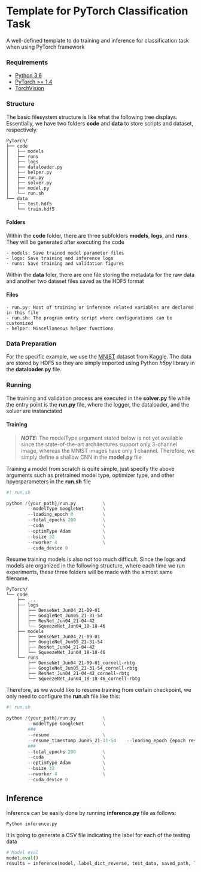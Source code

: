 # Template for PyTorch Classification Task

A well-defined template to do training and inference for classification task when using PyTorch framework

### Requirements

- [Python 3.6](https://www.python.org/)
- [PyTorch >= 1.4](https://pytorch.org/)
- [TorchVision](https://pypi.org/project/torchvision/)

### Structure

The basic filesystem structure is like what the following tree displays. Essentially, we have two folders **code** and **data** to store scripts and dataset, respectively.

```console
PyTorch/
├── code
│   ├── models
│   ├── runs
│   ├── logs
│   ├── dataloader.py
│   ├── helper.py
│   ├── run.py
│   ├── solver.py
│   ├── model.py
│   └── run.sh
└── data
    ├── test.hdf5
    └── train.hdf5
```

#### Folders

Within the **code** folder, there are three subfolders **models**, **logs**, and **runs**. They will be generated after executing the code

```console
- models: Save trained model parameter files
- logs: Save training and inference logs
- runs: Save training and validation figures
```

Within the **data** foler, there are one file storing the metadata for the raw data and another two dataset files saved as the HDF5 format

#### Files

```console
- run.py: Most of training or inference related variables are declared in this file
- run.sh: The program entry script where configurations can be customized
- helper: Miscellaneous helper functions
```

### Data Preparation

For the specific example, we use the [MNIST](https://www.kaggle.com/benedictwilkinsai/mnist-hd5f) dataset from Kaggle. The data are stored by HDF5 so they are simply imported using Python *h5py* library in the **dataloader.py** file.

### Running

The training and validation process are executed in the **solver.py** file while the entry point is the **run.py** file, where the logger, the dataloader, and the solver are instanciated


#### Training

> **_NOTE:_**  The modelType argument stated below is not yet available since the state-of-the-art architectures support only 3-channel image, whereas the MNIST images have only 1 channel. Therefore, we simply define a shallow CNN in the **model.py** file

Training a model from scratch is quite simple, just specify the above arguments such as pretrained model type, optimizer type, and other hpyerparameters in the **run.sh** file

```Python
#! run.sh

python /{your_path}/run.py          \
        --modelType GoogleNet       \
        --loading_epoch 0           \
        --total_epochs 200          \
        --cuda                      \
        --optimType Adam            \
        --bsize 32                  \
        --nworker 4                 \
        --cuda_device 0
```

Resume training models is also not too much difficult. Since the logs and models are organized in the following structure, where each time we run experiments, these three folders will be made with the almost same filename. 

```console
PyTorch/
└── code
    ├── ...
    ├── logs
    │   ├── DenseNet_Jun04_21-09-01
    │   ├── GoogleNet_Jun05_21-31-54
    │   ├── ResNet_Jun04_21-04-42
    │   └── SqueezeNet_Jun04_18-18-46
    ├── models
    │   ├── DenseNet_Jun04_21-09-01
    │   ├── GoogleNet_Jun05_21-31-54
    │   ├── ResNet_Jun04_21-04-42
    │   └── SqueezeNet_Jun04_18-18-46
    └── runs
        ├── DenseNet_Jun04_21-09-01_cornell-rbtg
        ├── GoogleNet_Jun05_21-31-54_cornell-rbtg
        ├── ResNet_Jun04_21-04-42_cornell-rbtg
        └── SqueezeNet_Jun04_18-18-46_cornell-rbtg
```

Therefore, as we would like to resume training from certain checkpoint, we only need to configure the **run.sh** file like this:

```Python
#! run.sh

python /{your_path}/run.py          \
        --modelType GoogleNet       \
        ###
        --resume                    \
        --resume_timestamp Jun05_21-31-54    --loading_epoch {epoch resume from}       \
        ###
        --total_epochs 200          \
        --cuda                      \
        --optimType Adam            \
        --bsize 32                  \
        --nworker 4                 \
        --cuda_device 0
```

## Inference

Inference can be easily done by running **inference.py** file as follows:

```console
Python inference.py
```

It is going to generate a CSV file indicating the label for each of the testing data

```Python
# Model eval
model.eval()
results = inference(model, label_dict_reverse, test_data, saved_path, logger)
```
